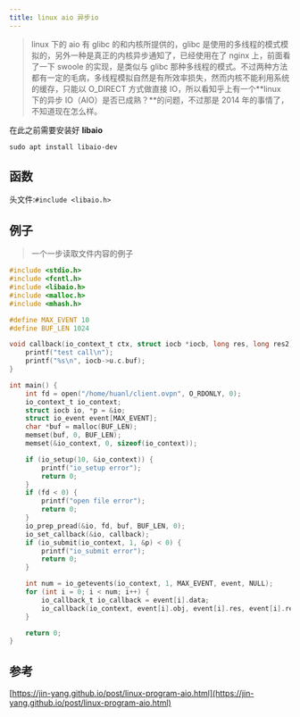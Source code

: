 ```yaml
---
title: linux aio 异步io
---
```


> linux 下的 aio 有 glibc 的和内核所提供的，glibc 是使用的多线程的模式模拟的，另外一种是真正的内核异步通知了，已经使用在了 nginx 上，前面看了一下 swoole 的实现，是类似与 glibc 那种多线程的模式。不过两种方法都有一定的毛病，多线程模拟自然是有所效率损失，然而内核不能利用系统的缓存，只能以 O_DIRECT 方式做直接 IO，所以看知乎上有一个**linux 下的异步 IO（AIO）是否已成熟？**的问题，不过那是 2014 年的事情了，不知道现在怎么样。

在此之前需要安装好 **libaio**

```
sudo apt install libaio-dev
```

## 函数

头文件:`#include <libaio.h>`

## 例子

> 一个一步读取文件内容的例子

```c
#include <stdio.h>
#include <fcntl.h>
#include <libaio.h>
#include <malloc.h>
#include <mhash.h>

#define MAX_EVENT 10
#define BUF_LEN 1024

void callback(io_context_t ctx, struct iocb *iocb, long res, long res2) {
    printf("test call\n");
    printf("%s\n", iocb->u.c.buf);
}

int main() {
    int fd = open("/home/huanl/client.ovpn", O_RDONLY, 0);
    io_context_t io_context;
    struct iocb io, *p = &io;
    struct io_event event[MAX_EVENT];
    char *buf = malloc(BUF_LEN);
    memset(buf, 0, BUF_LEN);
    memset(&io_context, 0, sizeof(io_context));

    if (io_setup(10, &io_context)) {
        printf("io_setup error");
        return 0;
    }
    if (fd < 0) {
        printf("open file error");
        return 0;
    }
    io_prep_pread(&io, fd, buf, BUF_LEN, 0);
    io_set_callback(&io, callback);
    if (io_submit(io_context, 1, &p) < 0) {
        printf("io_submit error");
        return 0;
    }

    int num = io_getevents(io_context, 1, MAX_EVENT, event, NULL);
    for (int i = 0; i < num; i++) {
        io_callback_t io_callback = event[i].data;
        io_callback(io_context, event[i].obj, event[i].res, event[i].res2);
    }

    return 0;
}
```

## 参考

[https://jin-yang.github.io/post/linux-program-aio.html](https://jin-yang.github.io/post/linux-program-aio.html)
